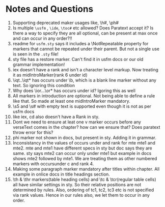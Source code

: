 # Notes and Questions

1. Supporting deprecated maker usages like, \h#, \ph#
2. Is multiple `\usfm` , `\ide`, `\toc#` etc allowed? Does Paratext accept it? Is there a way to specify they are all optional, can be present at max once and can occur in any order?!!
3. readme for `usfm.sty` says it includes a \NotRepeatable property for markers that cannot be repeated under their parent. But not a single use is seen in the `.sty` file!
4. sty file has a restore marker. Can't find it in usfm docs or our old grammar implementation!
5. iex doesn't have a rank and isn't a character level markup. Now treating it as midIntroMarker(rank 6 under id)
6. \iqt..\iqt* has occurs under \b, which is a blank line marker without any text. So ignoring this condition
7. Why does \ior...\or* has occurs under id? Igoring this as well
8. All markers in introduction are optional. Not being able to define a rule like that. So made at least one midIntroMarker mandatory.
9. \s5 and \s# with empty text is supported even though it is not as per usfm docs
10. like iex, cd also doesn't have a Rank in sty.
11. Dont we need to ensure at leat one v marker occurs before any verseText comes in the chapter? how can we ensure that? Does paratext throw error for this?
12. phi marker not shown in docs, but present in sty. Adding it in grammar.
13. Inconsistancy in the values of occurs under and rank for mte mte1 and mte2. mte and mte1 have different specs in sty but doc says they are same. sty says mte2 can occur only under mte1 but example in docs shows mte2 followed by mte1. We are treating them as other numbered markers with occursunder c  and rank 4.
14. Making some paragraph marker mandatory after titles within chapter. All example in onlice docs in title headings section.
15. \th & \thr markers(table heading cells) and \tc & \tcr(regular table cells) all have similar settings in sty. So their relative positions are not determined by rules. Also, ordering of tc1, tc2, tc3 etc is not specified via rank values. Hence in our rules also, we let them to occur in any order.
